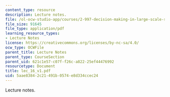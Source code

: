 ```yaml
---
content_type: resource
description: Lecture notes.
file: /ol-ocw-studio-app/courses/2-997-decision-making-in-large-scale-systems-spring-2004/5aae83842c21491b0574e8d334ccec24_lec_16_v1.pdf
file_size: 91645
file_type: application/pdf
learning_resource_types:
- Lecture Notes
license: https://creativecommons.org/licenses/by-nc-sa/4.0/
ocw_type: OCWFile
parent_title: Lecture Notes
parent_type: CourseSection
parent_uid: 621c1e57-c07f-f26c-a822-25ef44476992
resourcetype: Document
title: lec_16_v1.pdf
uid: 5aae8384-2c21-491b-0574-e8d334ccec24
---
```

Lecture notes.